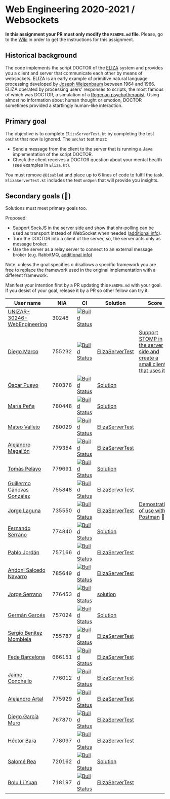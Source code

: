 # Web Engineering 2020-2021 / Websockets
**In this assignment your PR must only modify the `README.md` file**.
Please, go to the [Wiki](https://github.com/UNIZAR-30246-WebEngineering/lab4-websockets/wiki) in order to get the instructions for this assignment.

## Historical background

The code implements the script DOCTOR of the [ELIZA](https://en.wikipedia.org/wiki/ELIZA) system and provides you a client and server that communicate each other by means of websockets.
ELIZA is an early example of primitive natural language processing developed by [Joseph Weizenbaum](https://en.wikipedia.org/wiki/Joseph_Weizenbaum) between 1964 and 1966.
ELIZA operated by processing users' responses to scripts, the most famous of which was DOCTOR, a simulation of a [Rogerian psychotherapist](https://en.wikipedia.org/wiki/Person-centered_therapy).
Using almost no information about human thought or emotion, DOCTOR sometimes provided a startlingly human-like interaction.

## Primary goal

The objective is to complete `ElizaServerTest.kt` by completing the test `onChat` that now is ignored.
The `onChat` test must:

* Send a message from the client to the server that is running a Java implementation of the script DOCTOR.
* Check the client receives a DOCTOR question about your mental health (see examples in `Eliza.kt`).

You must remove `@Disabled` and place up to 6 lines of code to fulfil the task.
`ElizaServerTest.kt` includes the test `onOpen` that will provide you insights.

## Secondary goals (:gift:)

Solutions must meet primary goals too.

Proposed:

- Support SockJS in the server side and show that xhr-polling can be used as transport instead of WebSocket when needed ([additional info](https://docs.spring.io/spring-framework/docs/current/reference/html/web.html#websocket-fallback-sockjs-client)).
- Turn the DOCTOR into a client of the server, so, the server acts only as message broker.
- Use the server as a relay server to connect to an external message broker (e.g. RabbitMQ, [additional info](https://docs.spring.io/spring-framework/docs/current/reference/html/web.html#websocket-stomp-handle-broker-relay))

Note: unless the goal specifies o disallows a specific framework you are free to replace the framework used in the original implementation with a different framework.

Manifest your intention first by a PR updating this `README.md` with your goal.
If you desist of your goal, release it by a PR so other fellow can try it.

| User name | NIA | CI | Solution | Score |
|--------|-----------|------|--------------|-------------|
|[UNIZAR-30246-WebEngineering](https://github.com/UNIZAR-30246-WebEngineering/lab4-websockets) | 30246 | [![Build Status](https://github.com/UNIZAR-30246-WebEngineering/lab4-websockets/actions/workflows/ci.yml/badge.svg)](https://github.com/UNIZAR-30246-WebEngineering/lab4-websockets/actions/workflows/ci.yml) |
|[Diego Marco](https://github.com/dmarcob/lab4-websockets/tree/test) | 755232 | [![Build Status](https://github.com/dmarcob/lab4-websockets/actions/workflows/ci.yml/badge.svg)](https://github.com/dmarcob/lab4-websockets/actions/workflows/ci.yml) | [ElizaServerTest](https://github.com/dmarcob/lab4-websockets/blob/test/src/test/kotlin/websockets/ElizaServerTest.kt) | [Support STOMP in the server side and create a small client that uses it](https://github.com/dmarcob/lab4-websockets/blob/gift/documentation.md) :gift:
|[Óscar Pueyo](https://github.com/iksopo/lab4-websockets) | 780378 | [![Build Status](https://github.com/iksopo/lab4-websockets/actions/workflows/ci.yml/badge.svg)](https://github.com/iksopo/lab4-websockets/actions/workflows/ci.yml) | [Solution](https://github.com/iksopo/lab4-websockets/blob/test/src/test/kotlin/websockets/ElizaServerTest.kt)
|[María Peña](https://github.com/Keyleth8/lab4-websockets/tree/test) | 780448 | [![Build Status](https://github.com/Keyleth8/lab4-websockets/actions/workflows/ci.yml/badge.svg)](https://github.com/Keyleth8/lab4-websockets/actions/workflows/ci.yml) | [Solution](https://github.com/Keyleth8/lab4-websockets/blob/test/src/test/kotlin/websockets/ElizaServerTest.kt) |
|[Mateo Vallejo](https://github.com/CursedR3N/lab4-websockets) | 780029 | [![Build Status](https://github.com/CursedR3N/lab4-websockets/actions/workflows/ci.yml/badge.svg)](https://github.com/CursedR3N/lab4-websockets/actions/workflows/ci.yml) | [ElizaServerTest](https://github.com/CursedR3N/lab4-websockets/blob/test/src/test/kotlin/websockets/ElizaServerTest.kt) |
|[Alejandro Magallón](https://github.com/alecron/lab4-websockets/tree/test) | 779354 | [![Build Status](https://github.com/alecron/lab4-websockets/actions/workflows/ci.yml/badge.svg)](https://github.com/alecron/lab4-websockets/actions/workflows/ci.yml) | [ElizaServerTest](https://github.com/alecron/lab4-websockets/blob/test/src/test/kotlin/websockets/ElizaServerTest.kt)
|[Tomás Pelayo](https://github.com/Tomenos18/lab4-websockets) | 779691 | [![Build Status](https://github.com/Tomenos18/lab4-websockets/actions/workflows/ci.yml/badge.svg)](https://github.com/Tomenos18/lab4-websockets/actions/workflows/ci.yml) | [Solution](https://github.com/Tomenos18/lab4-websockets/blob/test/src/test/kotlin/websockets/ElizaServerTest.kt)
|[Guillermo Cánovas González](https://github.com/guillecanovas/lab4-websockets) | 755848 | [![Build Status](https://github.com/guillecanovas/lab4-websockets/actions/workflows/ci.yml/badge.svg)](https://github.com/guillecanovas/lab4-websockets/actions/workflows/ci.yml) | [ElizaServerTest](https://github.com/guillecanovas/lab4-websockets/blob/test/src/test/kotlin/websockets/ElizaServerTest.kt)
|[Jorge Laguna](https://github.com/topopelon/lab4-websockets/tree/test) | 735550 | [![Build Status](https://github.com/topopelon/lab4-websockets/actions/workflows/ci.yml/badge.svg)](https://github.com/topopelon/lab4-websockets/actions/workflows/ci.yml) | [ElizaServerTest](https://github.com/topopelon/lab4-websockets/blob/test/src/test/kotlin/websockets/ElizaServerTest.kt) | [Demostration of use with Postman](https://github.com/topopelon/lab4-websockets/blob/test/description.md) :gift:
|[Fernando Serrano](https://github.com/Feer93/lab4-websockets) | 774840 | [![Build Status](https://github.com/Feer93/lab4-websockets/actions/workflows/ci.yml/badge.svg)](https://github.com/Feer93/lab4-websockets/actions/workflows/ci.yml) | [Solution](https://github.com/Feer93/lab4-websockets/blob/test/src/test/kotlin/websockets/ElizaServerTest.kt)
|[Pablo Jordán](https://github.com/pabloJordan24/lab4-websockets/tree/test) | 757166 | [![Build Status](https://github.com/pabloJordan24/lab4-websockets/actions/workflows/ci.yml/badge.svg)](https://github.com/pabloJordan24/lab4-websockets/actions/workflows/ci.yml) | [ElizaServerTest](https://github.com/pabloJordan24/lab4-websockets/blob/test/src/test/kotlin/websockets/ElizaServerTest.kt)
|[Andoni Salcedo Navarro](https://github.com/AndoniSalcedo/lab4-websockets) | 785649 | [![Build Status](https://github.com/AndoniSalcedo/lab4-websockets/actions/workflows/ci.yml/badge.svg)](https://github.com/AndoniSalcedo/lab4-websockets/actions/workflows/ci.yml) | [ElizaServerTest](https://github.com/AndoniSalcedo/lab4-websockets/blob/test/src/test/kotlin/websockets/ElizaServerTest.kt)
|[Jorge Serrano](https://github.com/zgzserrano/lab4-websockets) | 776453 | [![Build Status](https://github.com/zgzserrano/lab4-websockets/actions/workflows/ci.yml/badge.svg)](https://github.com/zgzserrano/lab4-websockets/actions/workflows/ci.yml) | [solution](https://github.com/zgzserrano/lab4-websockets/blob/test/src/test/kotlin/websockets/ElizaServerTest.kt)
|[Germán Garcés](https://github.com/fntkg/lab4-websockets) | 757024 | [![Build Status](https://github.com/fntkg/lab4-websockets/actions/workflows/ci.yml/badge.svg)](https://github.com/fntkg/lab4-websockets/actions/workflows/ci.yml) | [Solution](https://github.com/fntkg/lab4-websockets/blob/test/src/test/kotlin/websockets/ElizaServerTest.kt)
|[Sergio Benítez Mombiela](https://github.com/SergioBenitez755787/lab4-websockets/tree/test) | 755787 | [![Build Status](https://github.com/SergioBenitez755787/lab4-websockets/actions/workflows/ci.yml/badge.svg)](https://github.com/SergioBenitez755787/lab4-websockets/actions/workflows/ci.yml) | [ElizaServerTest](https://github.com/SergioBenitez755787/lab4-websockets/blob/test/src/test/kotlin/websockets/ElizaServerTest.kt)
|[Fede Barcelona](https://github.com/tembleking/lab4-websockets/tree/test) | 666151 | [![Build Status](https://github.com/tembleking/lab4-websockets/actions/workflows/ci.yml/badge.svg)](https://github.com/tembleking/lab4-websockets/actions/workflows/ci.yml) | [ElizaServerTest](https://github.com/tembleking/lab4-websockets/blob/test/src/test/kotlin/websockets/ElizaServerTest.kt)
|[Jaime Conchello](https://github.com/jaimecb/lab4-websockets/tree/test) | 776012 | [![Build Status](https://github.com/jaimecb/lab4-websockets/actions/workflows/ci.yml/badge.svg)](https://github.com/jaimecb/lab4-websockets/actions/workflows/ci.yml) | [ElizaServerTest](https://github.com/jaimecb/lab4-websockets/blob/test/src/test/kotlin/websockets/ElizaServerTest.kt)
|[Alejandro Artal](https://github.com/Alejandro-Artal/lab4-websockets/tree/test) | 775929 | [![Build Status](https://github.com/Alejandro-Artal/lab4-websockets/actions/workflows/ci.yml/badge.svg)](https://github.com/Alejandro-Artal/lab4-websockets/actions/workflows/ci.yml) | [ElizaServerTest](https://github.com/Alejandro-Artal/lab4-websockets/blob/test/src/test/kotlin/websockets/ElizaServerTest.kt)
|[Diego García Muro](https://github.com/thdgm/lab4-websockets.git/tree/test) | 767870 | [![Build Status](https://github.com/thdgm/lab4-websockets/actions/workflows/ci.yml/badge.svg)](https://github.com/thdgm/lab4-websockets/actions/workflows/ci.yml) | [ElizaServerTest](https://github.com/thdgm/lab4-websockets/blob/test/src/test/kotlin/websockets/ElizaServerTest.kt)
|[Héctor Bara](https://github.com/dolansete/lab4-websockets/tree/test) | 778097 | [![Build Status](https://github.com/dolansete/lab4-websockets/actions/workflows/ci.yml/badge.svg)](https://github.com/dolansete/lab4-websockets/actions/workflows/ci.yml) | [ElizaServerTest](https://github.com/dolansete/lab4-websockets/blob/test/src/test/kotlin/websockets/ElizaServerTest.kt)
|[Salomé Rea](https://github.com/SalomeReav/lab4-websockets/tree/test)| 720162| [![Build Status](https://github.com/SalomeReav/lab4-websockets/actions/workflows/ci.yml/badge.svg)](https://github.com/SalomeReav/lab4-websockets/actions/workflows/ci.yml) | [Solution](https://github.com/SalomeReav/lab4-websockets/blob/test/src/test/kotlin/websockets/ElizaServerTest.kt)
|[Bolu Li Yuan](https://github.com/bolumclol/lab4-websockets/tree/test)| 718197| [![Build Status](https://github.com/bolumclol/lab4-websockets/actions/workflows/ci.yml/badge.svg)](https://github.com/bolumclol/lab4-websockets/actions/workflows/ci.yml) | [ElizaServerTest](https://github.com/bolumclol/lab4-websockets/blob/test/src/test/kotlin/websockets/ElizaServerTest.kt)

